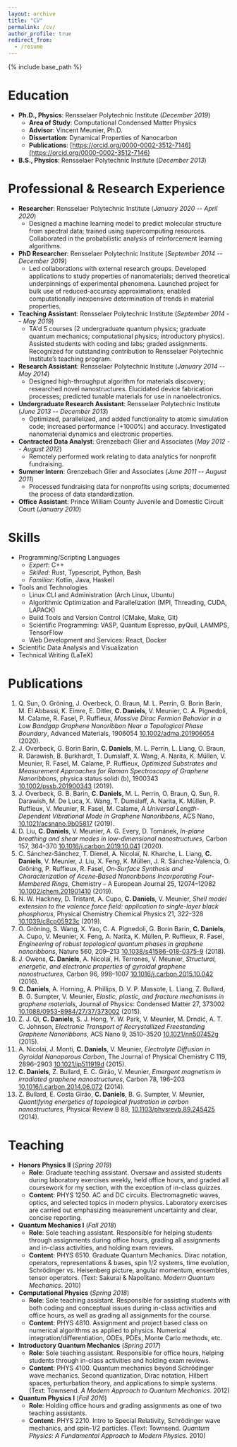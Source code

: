```yaml
---
layout: archive
title: "CV"
permalink: /cv/
author_profile: true
redirect_from:
  - /resume
---
```


{% include base_path %}

Education
======
* **Ph.D., Physics**: Rensselaer Polytechnic Institute (_December 2019_)
  * **Area of Study**: Computational Condensed Matter Physics
  * **Advisor**: Vincent Meunier, Ph.D.
  * **Dissertation**: Dynamical Properties of Nanocarbon
  * **Publications**: [https://orcid.org/0000-0002-3512-7146](https://orcid.org/0000-0002-3512-7146)
* **B.S., Physics**: Rensselaer Polytechnic Institute (_December 2013_)

Professional & Research Experience
======
* **Researcher**: Rensselaer Polytechnic Institute (_January 2020 -- April 2020_)
  * Designed a machine learning model to predict molecular structure from spectral data; trained using supercomputing resources. Collaborated in the probabilistic analysis of reinforcement learning algorithms.
* **PhD Researcher**: Rensselaer Polytechnic Institute (_September 2014 -- December 2019_)
  * Led collaborations with external research groups. Developed applications to study properties of nanomaterials; derived theoretical underpinnings of experimental phenomena. Launched project for bulk use of reduced-accuracy approximations; enabled computationally inexpensive determination of trends in material properties.
* **Teaching Assistant**: Rensselaer Polytechnic Institute (_September 2014 -- May 2019_)
  * TA'd 5 courses (2 undergraduate quantum physics; graduate quantum mechanics; computational physics; introductory physics). Assisted students with coding and labs; graded assignments. Recognized for outstanding contribution to Rensselaer Polytechnic Institute’s teaching program.
* **Research Assistant**: Rensselaer Polytechnic Institute (_January 2014 -- May 2014_)
  * Designed high-throughput algorithm for materials discovery; researched novel nanostructures. Elucidated device fabrication processes; predicted tunable materials for use in nanoelectronics.
* **Undergraduate Research Assistant**: Rensselaer Polytechnic Institute (_June 2013 -- December 2013_)
  * Optimized, parallelized, and added functionality to atomic simulation code; increased performance (+1000%) and accuracy. Investigated nanomaterial dynamics and electronic properties.
* **Contracted Data Analyst**: Grenzebach Glier and Associates (_May 2012 -- August 2012_)
  * Remotely performed work relating to data analytics for nonprofit fundraising.
* **Summer Intern**: Grenzebach Glier and Associates (_June 2011 -- August 2011_)
  * Processed fundraising data for nonprofits using scripts; documented the process of data standardization.
* **Office Assistant**: Prince William County Juvenile and Domestic Circuit Court (_January 2010_)

Skills
======
* Programming/Scripting Languages
  * _Expert_: C++
  * _Skilled_: Rust, Typescript, Python, Bash
  * _Familiar_: Kotlin, Java, Haskell
* Tools and Technologies
  * Linux CLI and Administration (Arch Linux, Ubuntu)
  * Algorithmic Optimization and Parallelization (MPI, Threading, CUDA, LAPACK)
  * Build Tools and Version Control (CMake, Make, Git)
  * Scientific Programming: VASP, Quantum Espresso, pyQuil, LAMMPS, TensorFlow
  * Web Development and Services: React, Docker
* Scientific Data Analysis and Visualization
* Technical Writing (LaTeX)

Publications
======
<!--- Generated using https://gist.github.com/colin-daniels/60a917bbaaa0e418c41bb260fb57bb58 -->
1. Q. Sun, O. Gröning, J. Overbeck, O. Braun, M. L. Perrin, G. Borin Barin, M. El Abbassi, K. Eimre, E. Ditler, **C. Daniels**, V. Meunier, C. A. Pignedoli, M. Calame, R. Fasel, P. Ruffieux, _Massive Dirac Fermion Behavior in a Low Bandgap Graphene Nanoribbon Near a Topological Phase Boundary_, Advanced Materials, 1906054 [10.1002/adma.201906054](https://doi.org/10.1002%2Fadma.201906054) (2020).
2. J. Overbeck, G. Borin Barin, **C. Daniels**, M. L. Perrin, L. Liang, O. Braun, R. Darawish, B. Burkhardt, T. Dumslaff, X. Wang, A. Narita, K. Müllen, V. Meunier, R. Fasel, M. Calame, P. Ruffieux, _Optimized Substrates and Measurement Approaches for Raman Spectroscopy of Graphene Nanoribbons_, physica status solidi (b), 1900343 [10.1002/pssb.201900343](https://doi.org/10.1002%2Fpssb.201900343) (2019).
3. J. Overbeck, G. B. Barin, **C. Daniels**, M. L. Perrin, O. Braun, Q. Sun, R. Darawish, M. De Luca, X. Wang, T. Dumslaff, A. Narita, K. Müllen, P. Ruffieux, V. Meunier, R. Fasel, M. Calame, _A Universal Length-Dependent Vibrational Mode in Graphene Nanoribbons_, ACS Nano, [10.1021/acsnano.9b05817](https://doi.org/10.1021%2Facsnano.9b05817) (2019).
4. D. Liu, **C. Daniels**, V. Meunier, A. G. Every, D. Tománek, _In-plane breathing and shear modes in low-dimensional nanostructures_, Carbon 157, 364–370 [10.1016/j.carbon.2019.10.041](https://doi.org/10.1016%2Fj.carbon.2019.10.041) (2020).
5. C. Sánchez‐Sánchez, T. Dienel, A. Nicolaï, N. Kharche, L. Liang, **C. Daniels**, V. Meunier, J. Liu, X. Feng, K. Müllen, J. R. Sánchez‐Valencia, O. Gröning, P. Ruffieux, R. Fasel, _On‐Surface Synthesis and Characterization of Acene‐Based Nanoribbons Incorporating Four‐Membered Rings_, Chemistry – A European Journal 25, 12074–12082 [10.1002/chem.201901410](https://doi.org/10.1002%2Fchem.201901410) (2019).
6. N. W. Hackney, D. Tristant, A. Cupo, **C. Daniels**, V. Meunier, _Shell model extension to the valence force field: application to single-layer black phosphorus_, Physical Chemistry Chemical Physics 21, 322–328 [10.1039/c8cp05923c](https://doi.org/10.1039%2Fc8cp05923c) (2019).
7. O. Gröning, S. Wang, X. Yao, C. A. Pignedoli, G. Borin Barin, **C. Daniels**, A. Cupo, V. Meunier, X. Feng, A. Narita, K. Müllen, P. Ruffieux, R. Fasel, _Engineering of robust topological quantum phases in graphene nanoribbons_, Nature 560, 209–213 [10.1038/s41586-018-0375-9](https://doi.org/10.1038%2Fs41586-018-0375-9) (2018).
8. J. Owens, **C. Daniels**, A. Nicolaï, H. Terrones, V. Meunier, _Structural, energetic, and electronic properties of gyroidal graphene nanostructures_, Carbon 96, 998–1007 [10.1016/j.carbon.2015.10.042](https://doi.org/10.1016%2Fj.carbon.2015.10.042) (2016).
9. **C. Daniels**, A. Horning, A. Phillips, D. V. P. Massote, L. Liang, Z. Bullard, B. G. Sumpter, V. Meunier, _Elastic, plastic, and fracture mechanisms in graphene materials_, Journal of Physics: Condensed Matter 27, 373002 [10.1088/0953-8984/27/37/373002](https://doi.org/10.1088%2F0953-8984%2F27%2F37%2F373002) (2015).
10. Z. J. Qi, **C. Daniels**, S. J. Hong, Y. W. Park, V. Meunier, M. Drndić, A. T. C. Johnson, _Electronic Transport of Recrystallized Freestanding Graphene Nanoribbons_, ACS Nano 9, 3510–3520 [10.1021/nn507452g](https://doi.org/10.1021%2Fnn507452g) (2015).
11. A. Nicolaï, J. Monti, **C. Daniels**, V. Meunier, _Electrolyte Diffusion in Gyroidal Nanoporous Carbon_, The Journal of Physical Chemistry C 119, 2896–2903 [10.1021/jp511919d](https://doi.org/10.1021%2Fjp511919d) (2015).
12. **C. Daniels**, Z. Bullard, E. C. Girão, V. Meunier, _Emergent magnetism in irradiated graphene nanostructures_, Carbon 78, 196–203 [10.1016/j.carbon.2014.06.072](https://doi.org/10.1016%2Fj.carbon.2014.06.072) (2014).
13. Z. Bullard, E. Costa Girão, **C. Daniels**, B. G. Sumpter, V. Meunier, _Quantifying energetics of topological frustration in carbon nanostructures_, Physical Review B 89, [10.1103/physrevb.89.245425](https://doi.org/10.1103%2Fphysrevb.89.245425) (2014).

Teaching
======
* **Honors Physics II** (_Spring 2019_)
  * **Role**: Graduate teaching assistant. Oversaw and assisted students during laboratory exercises weekly, held office hours, and graded all coursework for my section, with the exception of in-class quizzes.
  * **Content**: PHYS 1250. AC and DC circuits. Electromagnetic waves, optics, and selected topics in modern physics. Laboratory exercises are carried out emphasizing measurement uncertainty and clear, concise reporting.
* **Quantum Mechanics I** (_Fall 2018_)
  * **Role**: Sole teaching assistant. Responsible for helping students through assignments during office hours, grading all assignments and in-class activities, and holding exam reviews.
  * **Content**: PHYS 6510. Graduate Quantum Mechanics. Dirac notation, operators, representations & bases, spin 1/2 systems, time evolution, Schrödinger vs. Heisenberg picture, angular momentum, ensembles, tensor operators. (Text: Sakurai & Napolitano. _Modern Quantum Mechanics_. 2010)
* **Computational Physics** (_Spring 2018_)
  * **Role**: Sole teaching assistant. Responsible for assisting students with both coding and conceptual issues during in-class activities and office hours, as well as grading all assignments for the course.
  * **Content**: PHYS 4810. Assignment and project based class on numerical algorithms as applied to physics. Numerical integration/differentiation, ODEs, PDEs, Monte Carlo methods, etc.
* **Introductory Quantum Mechanics** (_Spring 2017_)
  * **Role**: Sole teaching assistant. Responsible for office hours, helping students through in-class activities and holding exam reviews.
  * **Content**: PHYS 4100. Quantum mechanics beyond Schrödinger wave mechanics. Second quantization, Dirac notation, Hilbert spaces, perturbation theory, and applications to simple systems. (Text: Townsend. _A Modern Approach to Quantum Mechanics_. 2012)
* **Quantum Physics I** (_Fall 2016_)
  * **Role**: Holding office hours and grading assignments as one of two teaching assistants.
  * **Content**: PHYS 2210. Intro to Special Relativity, Schrödinger wave mechanics, and spin-1/2 particles. (Text: Townsend. _Quantum Physics: A Fundamental Approach to Modern Physics_. 2010)


  
